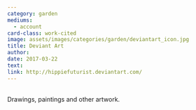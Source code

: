 ```yaml
---
category: garden
mediums:
  - account
card-class: work-cited
image: assets/images/categories/garden/deviantart_icon.jpg
title: Deviant Art
author:
date: 2017-03-22
text:
link: http://hippiefuturist.deviantart.com/
---
```

<br>
Drawings, paintings and other artwork.
